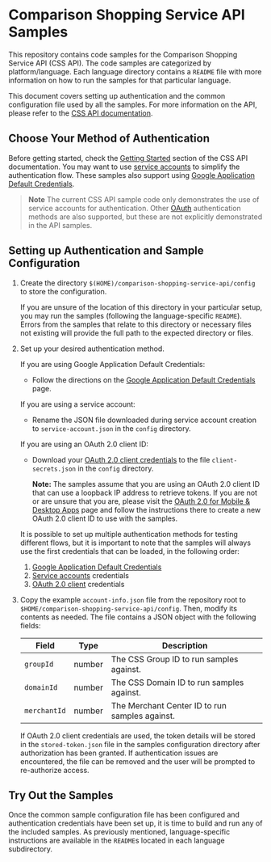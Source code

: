 # Comparison Shopping Service API Samples

This repository contains code samples for the Comparison Shopping Service API
(CSS API). The code samples are categorized by platform/language. Each language
directory contains a `README` file with more information on how to run the
samples for that particular language.

This document covers setting up authentication and the common configuration file
used by all the samples. For more information on the API, please refer to the
[CSS API documentation](https://developers.google.com/comparison-shopping-services/api).


## Choose Your Method of Authentication

Before getting started, check the [Getting Started](https://developers.google.com/comparison-shopping-services/api/guides/quickstart)
section of the CSS API documentation.
You may want to use
[service accounts](https://developers.google.com/shopping-content/v2/how-tos/service-accounts)
to simplify the authentication flow. These samples also support using
[Google Application Default Credentials](https://developers.google.com/identity/protocols/application-default-credentials).

> **Note**
> The current CSS API sample code only demonstrates the use of service accounts
> for authentication. Other [OAuth](https://developers.google.com/shopping-content/guides/how-tos/authorizing)
> authentication methods are also supported, but these are not explicitly
> demonstrated in the API samples.

## Setting up Authentication and Sample Configuration

1.  Create the directory `$(HOME)/comparison-shopping-service-api/config` to store the
    configuration.

    If you are unsure of the location of this directory in your particular
    setup, you may run the samples (following the language-specific `README`).
    Errors from the samples that relate to this directory or necessary files not
    existing will provide the full path to the expected directory or files.

2.  Set up your desired authentication method.

    If you are using Google Application Default Credentials:

    *   Follow the directions on the [Google Application Default
        Credentials](https://developers.google.com/identity/protocols/application-default-credentials)
        page.

    If you are using a service account:

    *   Rename the JSON file downloaded during service account creation to
        `service-account.json` in the `config` directory.

    If you are using an OAuth 2.0 client ID:

    *   Download your [OAuth 2.0 client credentials](https://console.developers.google.com/apis/credentials)
        to the file `client-secrets.json` in the `config` directory.

        **Note:** The samples assume that you are using an OAuth 2.0 client ID
        that can use a loopback IP address to retrieve tokens. If you are not or
        are unsure that you are, please visit the
        [OAuth 2.0 for Mobile & Desktop Apps](https://developers.google.com/identity/protocols/OAuth2InstalledApp)
        page and follow the instructions there to create a new OAuth 2.0 client ID
        to use with the samples.

    It is possible to set up multiple authentication methods for testing
    different flows, but it is important to note that the samples will always
    use the first credentials that can be loaded, in the following order:

    1.  [Google Application Default
        Credentials](https://developers.google.com/identity/protocols/application-default-credentials)
    2.  [Service
        accounts](https://developers.google.com/shopping-content/v2/how-tos/service-accounts)
        credentials
    3.  [OAuth 2.0
        client](https://developers.google.com/shopping-content/v2/how-tos/authorizing)
        credentials

3.  Copy the example `account-info.json` file from the repository root to
    `$HOME/comparison-shopping-service-api/config`. Then, modify its contents as
    needed. The file contains a JSON object with the following fields:

    | Field                     | Type   | Description                                    |
    |---------------------------|--------|------------------------------------------------|
    | `groupId`                 | number | The CSS Group ID to run samples against.       |
    | `domainId`                | number | The CSS Domain ID to run samples against.      |
    | `merchantId`              | number | The Merchant Center ID to run samples against. |

    If OAuth 2.0 client credentials are used, the token details will be stored in
    the `stored-token.json` file in the samples configuration directory after
    authorization has been granted. If authentication issues are encountered,
    the file can be removed and the user will be prompted to re-authorize access.

## Try Out the Samples

Once the common sample configuration file has been configured and authentication
credentials have been set up, it is time to build and run any of the included
samples. As previously mentioned, language-specific instructions are available
in the `README`s located in each language subdirectory.
